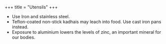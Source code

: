 +++
title = "Utensils"
+++


- Use Iron and stainless steel.
- Teflon-coated non-stick kadhais may leach into food. Use cast iron pans instead.
- Exposure to aluminium lowers the levels of zinc, an important mineral for our bodies.
